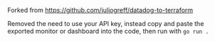Forked from https://github.com/juliogreff/datadog-to-terraform

Removed the need to use your API key, instead copy and paste the exported monitor or dashboard into the code, then run with `go run .`
